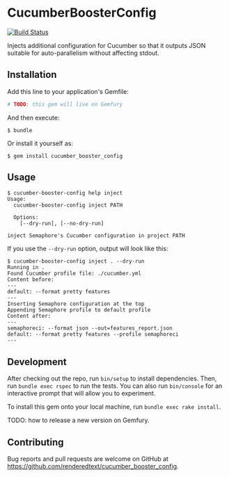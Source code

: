 # CucumberBoosterConfig

[![Build
Status](https://semaphoreci.com/api/v1/projects/b5ad1293-4dd1-425d-8c00-b42ceca09c75/527737/badge.svg)](https://semaphoreci.com/renderedtext/cucumber_booster_config)

Injects additional configuration for Cucumber so that it outputs JSON suitable
for auto-parallelism without affecting stdout.

## Installation

Add this line to your application's Gemfile:

```ruby
# TODO: this gem will live on Gemfury
```

And then execute:

    $ bundle

Or install it yourself as:

    $ gem install cucumber_booster_config

## Usage

```
$ cucumber-booster-config help inject
Usage:
  cucumber-booster-config inject PATH

  Options:
    [--dry-run], [--no-dry-run]

inject Semaphore's Cucumber configuration in project PATH
```

If you use the `--dry-run` option, output will look like this:

```
$ cucumber-booster-config inject . --dry-run
Running in .
Found Cucumber profile file: ./cucumber.yml
Content before:
---
default: --format pretty features
---
Inserting Semaphore configuration at the top
Appending Semaphore profile to default profile
Content after:
---
semaphoreci: --format json --out=features_report.json
default: --format pretty features --profile semaphoreci
---
```

## Development

After checking out the repo, run `bin/setup` to install dependencies. Then, run `bundle exec rspec` to run the tests. You can also run `bin/console` for an interactive prompt that will allow you to experiment.

To install this gem onto your local machine, run `bundle exec rake install`.

TODO: how to release a new version on Gemfury.

## Contributing

Bug reports and pull requests are welcome on GitHub at https://github.com/renderedtext/cucumber_booster_config.
